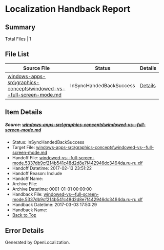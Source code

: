 # <a name='report-top'></a> Localization Handback Report

## Summary
 Total Files | 1

## File List
 Source File | Status | Details 
 ----------- | ------ | ------- 
 [windows-apps-src\graphics-concepts\windowed-vs--full-screen-mode.md](https://cpubwin.visualstudio.com/windows-uwp/_git/windows-uwp/commit/586492ffce0f7efc0d1c6c9d384ab54542ff598a?path=windows-apps-src%2Fgraphics-concepts%2Fwindowed-vs--full-screen-mode.md&_a=contents) | InSyncHandedBackSuccess | [Details](#91b488dce85ed173584fdb9873884f9f366898583385)

## Item Details
##### <a name='91b488dce85ed173584fdb9873884f9f366898583385'></a> Source: [windows-apps-src\graphics-concepts\windowed-vs--full-screen-mode.md](https://cpubwin.visualstudio.com/windows-uwp/_git/windows-uwp/commit/586492ffce0f7efc0d1c6c9d384ab54542ff598a?path=windows-apps-src%2Fgraphics-concepts%2Fwindowed-vs--full-screen-mode.md&_a=contents)
* Status: InSyncHandedBackSuccess
* Target File: [windows-apps-src\graphics-concepts\windowed-vs--full-screen-mode.md](https://cpubwin.visualstudio.com/windows-uwp/_git/windows-uwp.ru-ru/commit/8b0a20b568e87e0db39333c3b46bee3196e23090?path=windows-apps-src%2Fgraphics-concepts%2Fwindowed-vs--full-screen-mode.md&_a=contents)
* Handoff File: [windowed-vs--full-screen-mode.5337db9cf214b541c48d2d8e7f442946dc3494da.ru-ru.xlf](https://cpubwin.visualstudio.com/windows-uwp/_git/WDCLib.handoff/commit/4a35b85494cf81c29da02593b4107e9d921bcb2e?path=ol-handoff%2Fcpubwin%2Fwindows-uwp.ru-ru%2Fmaster%2Fwindowed-vs--full-screen-mode.5337db9cf214b541c48d2d8e7f442946dc3494da.ru-ru.xlf&_a=contents)
* Handoff Datetime: 2017-02-13 23:51:22
* Handoff Reason: Include
* Handoff Name: 
* Archive File: 
* Archive Datetime: 0001-01-01 00:00:00
* Handback File: [windowed-vs--full-screen-mode.5337db9cf214b541c48d2d8e7f442946dc3494da.ru-ru.xlf](https://cpubwin.visualstudio.com/windows-uwp/_git/WDCLib.handback/commit/3508cb19a761c2fefdbe1c3a68c0cac1a6a56c0d?path=ol-handback%2Fcpubwin%2Fwindows-uwp.ru-ru%2Fmaster%2Fwindowed-vs--full-screen-mode.5337db9cf214b541c48d2d8e7f442946dc3494da.ru-ru.xlf&_a=contents)
* Handback Datetime: 2017-03-03 17:50:29
* Handback Name: 
* [Back to Top](#report-top)


## Error Details

Generated by OpenLocalization.
